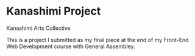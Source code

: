 # Kanashimi Project
Kanashimi Arts Collective

This is a project I submitted as my final piece at the end of my Front-End Web Development course with General Assembley.
